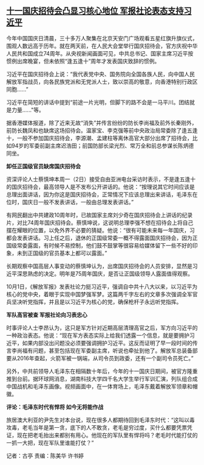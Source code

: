 <!--1696231115000-->
[十一国庆招待会凸显习核心地位 军报社论表态支持习近平](https://www.rfa.org/mandarin/yataibaodao/zhengzhi/gt1-10022023031554.html)
------

<p><span style="font-weight: 400;">今年中国国庆日清晨，三十多万人聚集在北京天安门广场观看五星红旗升旗仪式，围观人数远高于历年。就在两天前，在人民大会堂举行国庆招待会，官方庆祝中华人民共和国成立74周年。从央视新闻画面可见，中共总书记、国家主席习近平按惯例出席晚宴，但未依照“逢五逢十”周年才发表国庆致辞的惯例。</span></p><p><span style="font-weight: 400;">习近平在国庆招待会上说：“我代表党中央、国务院向全国各族人民，向中国人民解放军指战员，向各民族党派和无党派人士，致以崇高的敬意，向香港特别行政区同胞......”</span></p><p><span style="font-weight: 400;">习近平在简短的讲话中提到“前途一片光明，但脚下的路不会是一马平川。团结就是力量......"等。</span></p><p><span style="font-weight: 400;">据香港媒体报道，除了近来无故“消失”并传言纷纷的防长李尚福及前外长秦刚外，前防长魏凤和也缺席这场招待会。温家宝、李克强等前中央政治局常委除了逢五逢十，一般不参加国庆招待会，李源潮、孟建柱等离休高官大部分出席了招待会，比如94岁的军委前副主席迟浩田；前国防部长梁光烈、常万全和前总参谋长陈炳德同坐。</span></p><p><b>卸任正国级官员缺席国庆招待会</b></p><p><span style="font-weight: 400;">资深评论人士蔡慎坤本周一（2日）接受自由亚洲电台采访时表示，不是逢五逢十的国庆招待会，最高领导人是不发布公开讲话的。他说：“按理说其它时间应该是总理出面讲话，因为你这是国庆招待会，正常情况下应该总理出来讲话，毛泽东在位时，国庆日一般不发表讲话，一般由总理发表讲话。”</span></p><p><span style="font-weight: 400;">有网民翻出中共建政10周年时，已故国家主席刘少奇在国庆招待会上讲话的纪录片，对比74周年国庆招待会。蔡慎坤说，这说明总理李强不想在招待会上将自己摆在耀眼的位置，以免外界不必要的猜疑。他说：“很有可能未来每一年国庆，习都会发表讲话。习上任之后，退休的正国级常委一概不得露面国庆招待会，因为正国级常委露面，有时候不易控制，他们鼓不鼓掌等很容易给媒体留下一些不好的印象，未到正国级的官员基本上都可以露面。”</span></p><p><span style="font-weight: 400;">长期观察中国高层人事变动的蔡慎坤认为，出席国庆招待会的人员安排，显然是习近平深思熟虑的决定。明年是75周年国庆，是否让正国级领导人露面值得观察。</span></p><p><span style="font-weight: 400;">10月1日，《解放军报》发表社论力挺习近平，强调自中共十八大以来，以习近平为核心的党中央，着眼于实现中国梦强军梦。这篇两千字左右的文章多次强调全军官兵坚决听党指挥，并且是以习近平为核心的党，确保枪杆子永远听党指挥。</span></p><p><b>军队高官被查 军报社论向习表忠心</b></p><p><span style="font-weight: 400;">时事评论人士李昂认为，这只是军方针对近期高层清理高官之后，军方向习近平的一种政治表态。他说：“现在军方表态实际上给我们透露一个信息，就是要拥护习近平，如果内部没出问题没必须要强调拥护习近平。这反而证明了早一段时间的传言李尚福有问题，甚至包括现在军委副主席，听说也牵扯到他了。解放军总装备部要从2016年查起，火箭军被一锅端，从司令员到政委，还有一个副司令员死亡。”</span></p><p><span style="font-weight: 400;">另外，中共前领导人毛泽东在相隔数十年后，今年的十一国庆日期间，被官方隆重推到台前。据环球网消息，湖南科技大学四千名大学生举行军训汇演，列队组合成中国战机和毛泽东画像。视频画面中，在一体育场上，毛泽东戴着解放军领章和帽徽。</span></p><p><b>评论：毛泽东时代有悍将 如今无将能作战</b></p><p><span style="font-weight: 400;">旅居澳大利亚的尹先生对本台说，现在很多人都期待回到毛泽东时代：“这叫以毒攻毒，老毛当年是第一贪，底下的人不敢贪，老毛是穷过度，买什么都要凭票凭证，现在把老毛抬出来都别有用心。他现在的军队里有悍将吗？老毛时代能打仗的一抓一大把，现在军队里谁能打仗？”</span></p><p></p><p><span style="font-weight: 400;">记者：古亭 责编：陈美华 许书婷</span></p><p><br/><br/></p>
